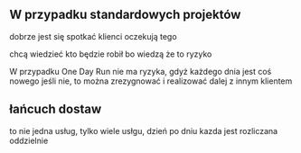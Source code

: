 ## W przypadku standardowych projektów
dobrze jest się spotkać
klienci oczekują tego

chcą wiedzieć kto będzie robił
bo wiedzą że to ryzyko


W przypadku One Day Run
nie ma ryzyka, gdyż każdego dnia jest coś nowego
jeśli nie, to można zrezygnować i realizować dalej z innym klientem




## łańcuch dostaw

to nie jedna usług, 
tylko wiele usłgu, dzień po dniu
kazda jest rozliczana oddzielnie


